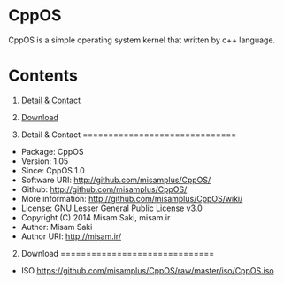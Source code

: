 CppOS
==========

CppOS is a simple operating system kernel that written by c++ language.

Contents
==============================

1. <a href="#1-detail--contact">Detail & Contact</a>
2. <a href="#2-download">Download</a>

1. Detail & Contact
==============================

* Package: CppOS
* Version: 1.05
* Since: CppOS 1.0
* Software URI: http://github.com/misamplus/CppOS/
* Github: http://github.com/misamplus/CppOS/
* More information: http://github.com/misamplus/CppOS/wiki/
* License: GNU Lesser General Public License v3.0
* Copyright (C) 2014 Misam Saki, misam.ir
* Author: Misam Saki
* Author URI: http://misam.ir/

2. Download
==============================

* ISO https://github.com/misamplus/CppOS/raw/master/iso/CppOS.iso